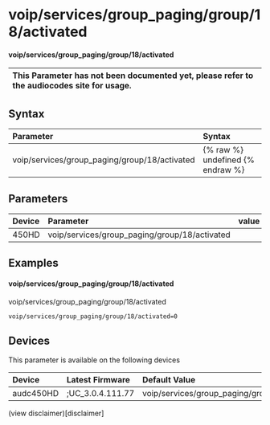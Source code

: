 ﻿---
description: voip/services/group_paging/group/18/activated
search: false
---

# voip/services/group_paging/group/18/activated

#### voip/services/group_paging/group/18/activated


| This Parameter has not been documented yet, please refer to the audiocodes site for usage.  |
| :--- |

## Syntax
| Parameter | Syntax |
| :--- | :--- |
|voip/services/group_paging/group/18/activated | {% raw %} undefined {% endraw %} |

## Parameters
|Device|Parameter|value|Description|
|:---|:---|:---|:---|
| 450HD | voip/services/group_paging/group/18/activated |  |  |

## Examples
#### voip/services/group_paging/group/18/activated

voip/services/group_paging/group/18/activated

```
voip/services/group_paging/group/18/activated=0
```

## Devices
This parameter is available on the following devices

| Device | Latest Firmware | Default Value |
|:---|:---|:---|
| audc450HD | ;UC_3.0.4.111.77 | voip/services/group_paging/group/18/activated=0 

(view disclaimer)[disclaimer]

